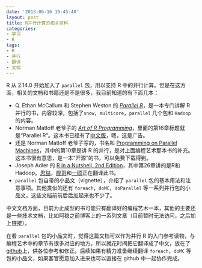 ```yaml
---
date: '2013-06-16 10:45:40'
layout: post
title: R并行计算的相关资料
categories:
- 学习
- R
tags:
- R
- 并行
- 翻译
- 文档
---
```


R 从 2.14.0 开始加入了 `parallel` 包，用以支持 R 中的并行计算。但是在这方面，相关的文档和书籍还是不是很多，我目前知道的有下面几本：

* Q. Ethan McCallum 和 Stephen Weston 的 [*Parallel R*](http://shop.oreilly.com/product/0636920021421.do)，是一本专门讲解 R 并行的书，内容较深，包括了`snow`，`multicore`，`parallel` 几个包和 `Hadoop` 的内容。
* Norman Matloff 老爷子的 [*Art of R Programming*](http://nostarch.com/artofr.htm)，里面的第16章标题就是“Parallel R”。这本书已经有了[中文版](http://book.jd.com/11243704.html)，嗯，这是广告。
* 还是 Norman Matloff 老爷子写的，书名叫 [Programming on Parallel Machines](http://heather.cs.ucdavis.edu/parprocbook)，其中的第10章是讲 R 的并行，是对上面编程艺术那本书的补充。这本书很有意思，是一本“开源”的书，可以免费下载得到。
* Joseph Adler 的 [R in a Nutshell, 2nd Edition](http://shop.oreilly.com/product/0636920022008.do)，其中第26章讲的是R和Hadoop。[思喆](http://www.bjt.name/)，[舰哥](http://jliblog.com/)和[一硕](http://yishuo.org/)正在翻译此书。
* `parallel` 包自带的小品文（vignette），介绍了 `parallel` 包的基本用法和注意事项。其他类似的还有 `foreach`，`doMC`，`doParallel` 等一系列并行包的小品文，这些文档前前后后加起来也不少了。

中文文档方面，目前为止成型的书可能只有翻译好的编程艺术一本，其他的主要还是一些技术文档，比如阿稳之前博客上的一系列文章（目前暂时无法访问，之后加上链接）。

在看 `parallel` 包的小品文时，觉得这篇文档可以作为并行 R 的入门参考读物，与编程艺术中的章节有很多对应的地方，所以就花时间把它翻译成了中文，放在了[github](https://github.com/yixuan/parallel-translation)上，供各位参考和修正。后续如果有精力准备继续翻译 `foreach`，`doMC` 等包的小品文，如果客官愿意加入进来也可以直接在 github 中一起协作完成。